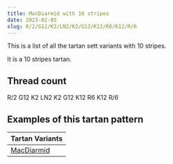 ```yaml
---
title: MacDiarmid with 10 stripes
date: 2023-02-05
slug: R/2/G12/K2/LN2/K2/G12/K12/R6/K12/R/6
---
```

This is a list of all the tartan sett variants with 10 stripes.

It is a 10 stripes tartan.


## Thread count
R/2 G12 K2 LN2 K2 G12 K12 R6 K12 R/6

## Examples of this tartan pattern

| Tartan Variants |
|---------------|
| [MacDiarmid](/variants/r/2/g12/k2/ln2/k2/g12/k12/r6/k12/r/6-g008000-k000000-lne0e0e0-rc00000)||
